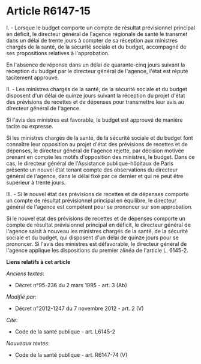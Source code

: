 # Article R6147-15

I. - Lorsque         le budget comporte un compte de résultat prévisionnel principal en déficit, le directeur général de
l'agence régionale de santé le transmet dans un délai de trente jours à compter de sa réception aux ministres chargés de la
santé, de la sécurité sociale et du budget, accompagné de ses propositions relatives à l'approbation. 

En l'absence de réponse dans un délai de quarante-cinq jours suivant la réception du budget par le directeur général de
l'agence, l'état est réputé tacitement approuvé. 

II. - Les ministres chargés de la santé, de la sécurité sociale et du budget disposent d'un délai de quinze jours suivant la
réception du projet d'état des prévisions de recettes et de dépenses pour transmettre leur avis au directeur général de
l'agence. 

Si l'avis des ministres est favorable,         le budget est approuvé de manière tacite ou expresse.

Si les ministres chargés de la santé, de la sécurité sociale et du budget font connaître leur opposition au projet d'état des
prévisions de recettes et de dépenses, le directeur général de l'agence rejette, par décision motivée prenant en compte les
motifs d'opposition des ministres,         le budget. Dans ce cas, le directeur général de l'Assistance publique-hôpitaux de
Paris présente un nouvel état tenant compte des observations du directeur général de l'agence, dans le délai fixé par ce
dernier et qui ne peut être supérieur à trente jours. 

III. - Si le nouvel état des prévisions de recettes et de dépenses comporte un compte de résultat prévisionnel principal en
équilibre, le directeur général de l'agence est compétent pour se prononcer sur son approbation. 

Si le nouvel état des prévisions de recettes et de dépenses comporte un compte de résultat prévisionnel principal en déficit,
le directeur général de l'agence saisit à nouveau les ministres chargés de la santé, de la sécurité sociale et du budget, qui
disposent d'un délai de quinze jours pour se prononcer. Si l'avis des ministres est défavorable, le directeur général de
l'agence applique les dispositions du premier alinéa de l'article L. 6145-2.

**Liens relatifs à cet article**

_Anciens textes_:

  - Décret n°95-236 du 2 mars 1995 - art. 3 (Ab)

_Modifié par_:

  - Décret n°2012-1247 du 7 novembre 2012 - art. 2 (V)

_Cite_:

  - Code de la santé publique - art. L6145-2

_Nouveaux textes_:

  - Code de la santé publique - art. R6147-74 (V)
